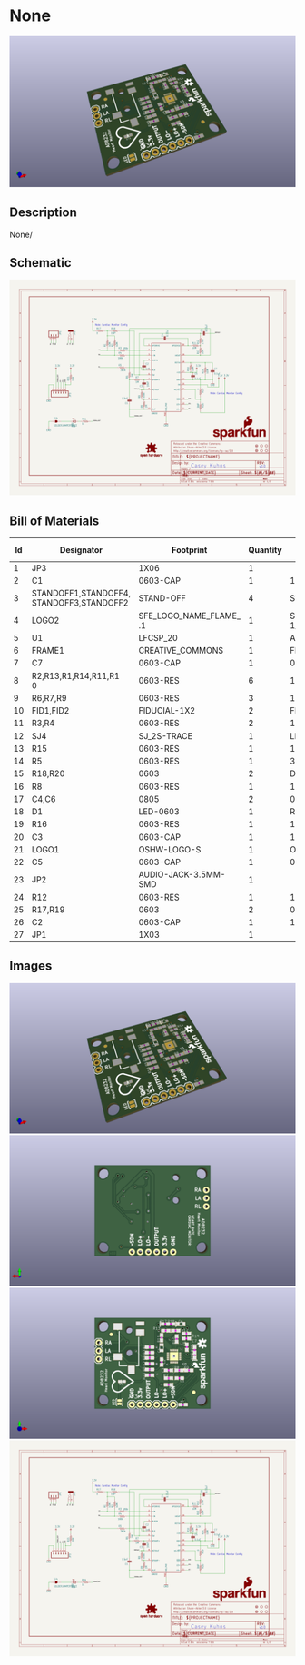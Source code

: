 # None
![None](version_current/working/working_3d.png)
## Description
None/
## Schematic
![None](version_current/working/working_schematic.png)
## Bill of Materials
| Id | Designator | Footprint | Quantity | Designation | Supplier and ref |  |
| --- | --- | --- | --- | --- | --- | --- |
| 1 | JP3 | 1X06 | 1 |  |  |  |
| 2 | C1 | 0603-CAP | 1 | 1.5nF |  |  |
| 3 | STANDOFF1,STANDOFF4,<br>STANDOFF3,STANDOFF2 | STAND-OFF | 4 | STAND-OFF |  |  |
| 4 | LOGO2 | SFE_LOGO_NAME_FLAME_<br>.1 | 1 | SFE_LOGO_NAME_FLAME.<br>1_INCH |  |  |
| 5 | U1 | LFCSP_20 | 1 | AD8232 |  |  |
| 6 | FRAME1 | CREATIVE_COMMONS | 1 | FRAME-LETTER |  |  |
| 7 | C7 | 0603-CAP | 1 | 0.1uf |  |  |
| 8 | R2,R13,R1,R14,R11,R1<br>0 | 0603-RES | 6 | 10M |  |  |
| 9 | R6,R7,R9 | 0603-RES | 3 | 1M |  |  |
| 10 | FID1,FID2 | FIDUCIAL-1X2 | 2 | FIDUCIAL1X2 |  |  |
| 11 | R3,R4 | 0603-RES | 2 | 180k |  |  |
| 12 | SJ4 | SJ_2S-TRACE | 1 | LED DISABLE |  |  |
| 13 | R15 | 0603-RES | 1 | 10K |  |  |
| 14 | R5 | 0603-RES | 1 | 360k |  |  |
| 15 | R18,R20 | 0603 | 2 | DNP |  |  |
| 16 | R8 | 0603-RES | 1 | 100k |  |  |
| 17 | C4,C6 | 0805 | 2 | 0.33uF |  |  |
| 18 | D1 | LED-0603 | 1 | RED |  |  |
| 19 | R16 | 0603-RES | 1 | 1k |  |  |
| 20 | C3 | 0603-CAP | 1 | 10nF |  |  |
| 21 | LOGO1 | OSHW-LOGO-S | 1 | OSHW-LOGOS |  |  |
| 22 | C5 | 0603-CAP | 1 | 0.1uF |  |  |
| 23 | JP2 | AUDIO-JACK-3.5MM-SMD | 1 |  |  |  |
| 24 | R12 | 0603-RES | 1 | 1.4M |  |  |
| 25 | R17,R19 | 0603 | 2 | 0 |  |  |
| 26 | C2 | 0603-CAP | 1 | 1nF |  |  |
| 27 | JP1 | 1X03 | 1 |  |  |  |

## Images
![version_current/working/working_3d.png](version_current/working/working_3d.png)
![version_current/working/working_3d_back.png](version_current/working/working_3d_back.png)
![version_current/working/working_3d_front.png](version_current/working/working_3d_front.png)
![version_current/working/working_schematic.png](version_current/working/working_schematic.png)
